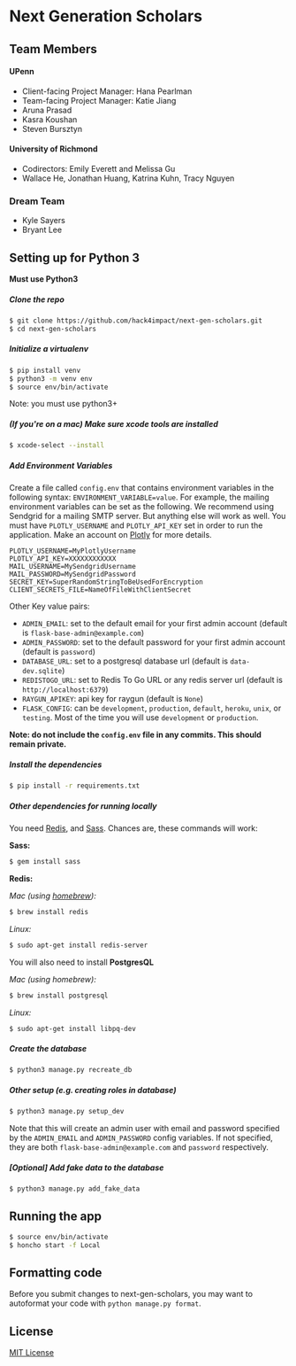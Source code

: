 # Next Generation Scholars

## Team Members
#### UPenn
* Client-facing Project Manager: Hana Pearlman
* Team-facing Project Manager: Katie Jiang
* Aruna Prasad
* Kasra Koushan
* Steven Bursztyn

#### University of Richmond
* Codirectors: Emily Everett and Melissa Gu
* Wallace He, Jonathan Huang, Katrina Kuhn, Tracy Nguyen

### Dream Team
* Kyle Sayers
* Bryant Lee

## Setting up for Python 3
__Must use Python3__

#####  Clone the repo

```bash
$ git clone https://github.com/hack4impact/next-gen-scholars.git
$ cd next-gen-scholars
```

##### Initialize a virtualenv

```bash
$ pip install venv
$ python3 -m venv env
$ source env/bin/activate
```

Note: you must use python3+

##### (If you're on a mac) Make sure xcode tools are installed

```bash
$ xcode-select --install
```

##### Add Environment Variables

Create a file called `config.env` that contains environment variables in the following syntax: `ENVIRONMENT_VARIABLE=value`. For example,
the mailing environment variables can be set as the following. We recommend using Sendgrid for a mailing SMTP server. But anything else will work as well. You must have `PLOTLY_USERNAME` and `PLOTLY_API_KEY` set in order to run the application. Make an account on [Plotly](http://plot.ly) for more details.

```python3
PLOTLY_USERNAME=MyPlotlyUsername
PLOTLY_API_KEY=XXXXXXXXXXXX
MAIL_USERNAME=MySendgridUsername
MAIL_PASSWORD=MySendgridPassword
SECRET_KEY=SuperRandomStringToBeUsedForEncryption
CLIENT_SECRETS_FILE=NameOfFileWithClientSecret
```

Other Key value pairs:

* `ADMIN_EMAIL`: set to the default email for your first admin account (default is `flask-base-admin@example.com`)
* `ADMIN_PASSWORD`: set to the default password for your first admin account (default is `password`)
* `DATABASE_URL`: set to a postgresql database url (default is `data-dev.sqlite`)
* `REDISTOGO_URL`: set to Redis To Go URL or any redis server url (default is `http://localhost:6379`)
* `RAYGUN_APIKEY`: api key for raygun (default is `None`)
* `FLASK_CONFIG`: can be `development`, `production`, `default`, `heroku`, `unix`, or `testing`. Most of the time you will use `development` or `production`.


**Note: do not include the `config.env` file in any commits. This should remain private.**

##### Install the dependencies

```bash
$ pip install -r requirements.txt
```

##### Other dependencies for running locally

You need [Redis](http://redis.io/), and [Sass](http://sass-lang.com/). Chances are, these commands will work:


**Sass:**

```bash
$ gem install sass
```

**Redis:**

_Mac (using [homebrew](http://brew.sh/)):_

```bash
$ brew install redis
```

_Linux:_

```bash
$ sudo apt-get install redis-server
```

You will also need to install **PostgresQL**

_Mac (using homebrew):_

```bash
$ brew install postgresql
```

_Linux:_

```bash
$ sudo apt-get install libpq-dev
```


##### Create the database

```bash
$ python3 manage.py recreate_db
```

##### Other setup (e.g. creating roles in database)

```bash
$ python3 manage.py setup_dev
```

Note that this will create an admin user with email and password specified by the `ADMIN_EMAIL` and `ADMIN_PASSWORD` config variables. If not specified, they are both `flask-base-admin@example.com` and `password` respectively.

##### [Optional] Add fake data to the database

```bash
$ python3 manage.py add_fake_data
```

## Running the app

```bash
$ source env/bin/activate
$ honcho start -f Local
```

## Formatting code

Before you submit changes to next-gen-scholars, you may want to autoformat your code with `python manage.py format`.


## License
[MIT License](LICENSE.md)

